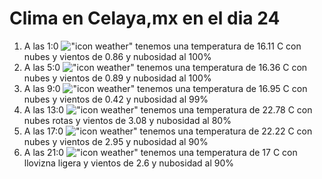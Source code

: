 # Clima en Celaya,mx en el dia 24

1. A las 1:0 !["icon weather"](http://openweathermap.org/img/w/04n.png) tenemos una temperatura de 16.11 C con nubes y  vientos de 0.86 y nubosidad al 100%
1. A las 5:0 !["icon weather"](http://openweathermap.org/img/w/04n.png) tenemos una temperatura de 16.36 C con nubes y  vientos de 0.89 y nubosidad al 100%
1. A las 9:0 !["icon weather"](http://openweathermap.org/img/w/04d.png) tenemos una temperatura de 16.95 C con nubes y  vientos de 0.42 y nubosidad al 99%
1. A las 13:0 !["icon weather"](http://openweathermap.org/img/w/04d.png) tenemos una temperatura de 22.78 C con nubes rotas y  vientos de 3.08 y nubosidad al 80%
1. A las 17:0 !["icon weather"](http://openweathermap.org/img/w/04d.png) tenemos una temperatura de 22.22 C con nubes y  vientos de 2.95 y nubosidad al 90%
1. A las 21:0 !["icon weather"](http://openweathermap.org/img/w/09n.png) tenemos una temperatura de 17 C con llovizna ligera y  vientos de 2.6 y nubosidad al 90%
